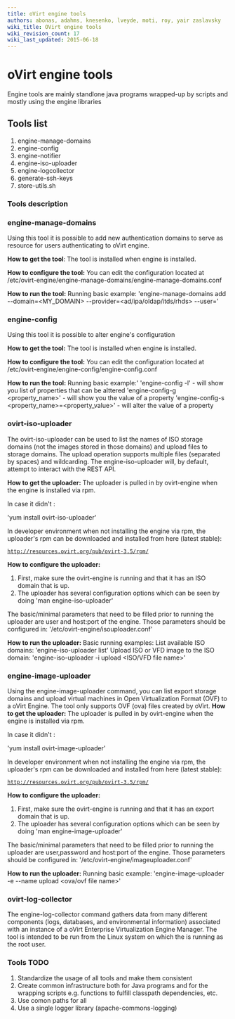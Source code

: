```yaml
---
title: oVirt engine tools
authors: abonas, adahms, knesenko, lveyde, moti, roy, yair zaslavsky
wiki_title: OVirt engine tools
wiki_revision_count: 17
wiki_last_updated: 2015-06-18
---
```


# oVirt engine tools

Engine tools are mainly standlone java programs wrapped-up by scripts and mostly using the engine libraries

## Tools list

1.  engine-manage-domains
2.  engine-config
3.  engine-notifier
4.  engine-iso-uploader
5.  engine-logcollector
6.  generate-ssh-keys
7.  store-utils.sh

### Tools description

### engine-manage-domains

Using this tool it is possible to add new authentication domains to serve as resource for users authenticating to oVirt engine.

**How to get the tool**:
The tool is installed when engine is installed.

**How to configure the tool:**
You can edit the configuration located at /etc/ovirt-engine/engine-manage-domains/engine-manage-domains.conf

**How to run the tool:**
Running basic example:
'engine-manage-domains add --domain=<MY_DOMAIN> --provider=<ad/ipa/oldap/itds/rhds> --user=<USERNAME>'

### engine-config

Using this tool it is possible to alter engine's configuration

**How to get the tool:**
The tool is installed when engine is installed.

**How to configure the tool:**
You can edit the configuration located at /etc/ovirt-engine/engine-config/engine-config.conf

**How to run the tool:**
Running basic example:'
'engine-config -l' - will show you list of properties that can be alttered 'engine-config-g <property_name>' - will show you the value of a property 'engine-config-s <property_name>=<property_value>' - will alter the value of a property

### ovirt-iso-uploader

The ovirt-iso-uploader can be used to list the names of ISO storage domains (not the images stored in those domains) and upload files to storage domains. The upload operation supports multiple files (separated by spaces) and wildcarding. The engine-iso-uploader will, by default, attempt to interact with the REST API.

 **How to get the uploader:**
The uploader is pulled in by ovirt-engine when the engine is installed via rpm.

In case it didn't :

'yum install ovirt-iso-uploader'

In developer environment when not installing the engine via rpm, the uploader's rpm can be downloaded and installed from here (latest stable):

[`http://resources.ovirt.org/pub/ovirt-3.5/rpm/`](http://resources.ovirt.org/pub/ovirt-3.5/rpm/)

 **How to configure the uploader:**
1. First, make sure the ovirt-engine is running and that it has an ISO domain that is up.
2. The uploader has several configuration options which can be seen by doing
'man engine-iso-uploader'

The basic/minimal parameters that need to be filled prior to running the uploader are user and host:port of the engine. Those parameters should be configured in:
'/etc/ovirt-engine/isouploader.conf'

**How to run the uploader:**
Basic running examples:
List available ISO domains: 'engine-iso-uploader list'
Upload ISO or VFD image to the ISO domain: 'engine-iso-uploader -i <ISO Domain Name> upload <ISO/VFD file name>'

### engine-image-uploader

Using the engine-image-uploader command, you can list export storage domains and upload virtual machines in Open Virtualization Format (OVF) to a oVirt Engine. The tool only supports OVF (ova) files created by oVirt.
 **How to get the uploader:**
The uploader is pulled in by ovirt-engine when the engine is installed via rpm.

In case it didn't :

'yum install ovirt-image-uploader'

In developer environment when not installing the engine via rpm, the uploader's rpm can be downloaded and installed from here (latest stable):

[`http://resources.ovirt.org/pub/ovirt-3.5/rpm/`](http://resources.ovirt.org/pub/ovirt-3.5/rpm/)

 **How to configure the uploader:**
1. First, make sure the ovirt-engine is running and that it has an export domain that is up.
2. The uploader has several configuration options which can be seen by doing
'man engine-image-uploader'

The basic/minimal parameters that need to be filled prior to running the uploader are user,password and host:port of the engine. Those parameters should be configured in:
'/etc/ovirt-engine/imageuploader.conf'

**How to run the uploader:**
Running basic example:
'engine-image-uploader -e <exportDomainName> --name <howToCallTheApplianceInOvirt> upload <ova/ovf file name>'

### ovirt-log-collector

The engine-log-collector command gathers data from many different components (logs, databases, and environmental information) associated with an instance of a oVirt Enterprise Virtualization Engine Manager. The tool is intended to be run from the Linux system on which the is running as the root user.

### Tools TODO

1.  Standardize the usage of all tools and make them consistent
2.  Create common infrastructure both for Java programs and for the wrapping scripts e.g. functions to fulfill classpath dependencies, etc.
3.  Use comon paths for all
4.  Use a single logger library (apache-commons-logging)
